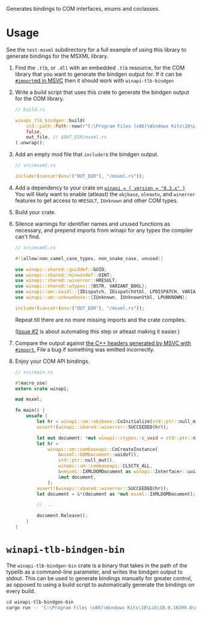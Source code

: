 Generates bindings to COM interfaces, enums and coclasses.


# Usage

See the `test-msxml` subdirectory for a full example of using this library to generate bindings for the MSXML library.

1. Find the `.tlb`, or `.dll` with an embedded `.tlb` resource, for the COM library that you want to generate the bindgen output for. If it can be [`#import`ed in MSVC](https://docs.microsoft.com/en-us/cpp/preprocessor/hash-import-directive-cpp) then it should work with `winapi-tlb-bindgen`

1. Write a build script that uses this crate to generate the bindgen output for the COM library.

	```rust
	// build.rs

	winapi_tlb_bindgen::build(
		std::path::Path::new(r"C:\Program Files (x86)\Windows Kits\10\Lib\10.0.16299.0\um\x64\MsXml.Tlb"),
		false,
		out_file, // $OUT_DIR/msxml.rs
	).unwrap();
	```

1. Add an empty mod file that `include!`s the bindgen output.

	```rust
	// src/msxml.rs

	include!(concat!(env!("OUT_DIR"), "/msxml.rs"));
	```

1. Add a dependency to your crate on [`winapi = { version = "0.3.x" }`](https://docs.rs/winapi/0.3.x/x86_64-pc-windows-msvc/winapi/) You will likely want to enable (atleast) the `objbase`, `oleauto`, and `winerror` features to get access to `HRESULT`, `IUnknown` and other COM types.

1. Build your crate.

1. Silence warnings for identifier names and unused functions as necessary, and prepend imports from winapi for any types the compiler can't find.

	```rust
	// src/msxml.rs

	#![allow(non_camel_case_types, non_snake_case, unused)]

	use winapi::shared::guiddef::GUID;
	use winapi::shared::minwindef::UINT;
	use winapi::shared::winerror::HRESULT;
	use winapi::shared::wtypes::{BSTR, VARIANT_BOOL};
	use winapi::um::oaidl::{IDispatch, IDispatchVtbl, LPDISPATCH, VARIANT};
	use winapi::um::unknwnbase::{IUnknown, IUnknownVtbl, LPUNKNOWN};

	include!(concat!(env!("OUT_DIR"), "/msxml.rs"));
	```

	Repeat till there are no more missing imports and the crate compiles.

	([Issue #2](https://github.com/Arnavion/winapi-tlb-bindgen/issues/2) is about automating this step or atleast making it easier.)

1. Compare the output against [the C++ headers generated by MSVC with `#import`.](https://docs.microsoft.com/en-us/cpp/preprocessor/hash-import-directive-cpp#_predir_the_23import_directive_header_files_created_by_import) File a bug if something was emitted incorrectly.

1. Enjoy your COM API bindings.

	```rust
	// src/main.rs

	#[macro_use]
	extern crate winapi;

	mod msxml;

	fn main() {
		unsafe {
			let hr = winapi::um::objbase::CoInitialize(std::ptr::null_mut());
			assert!(winapi::shared::winerror::SUCCEEDED(hr));

			let mut document: *mut winapi::ctypes::c_void = std::ptr::null_mut();
			let hr =
				winapi::um::combaseapi::CoCreateInstance(
					&msxml::DOMDocument::uuidof(),
					std::ptr::null_mut(),
					winapi::um::combaseapi::CLSCTX_ALL,
					&<msxml::IXMLDOMDocument as winapi::Interface>::uuidof(),
					&mut document,
				);
			assert!(winapi::shared::winerror::SUCCEEDED(hr));
			let document = &*(document as *mut msxml::IXMLDOMDocument);

			// ...

			document.Release();
		}
	}
	```


# `winapi-tlb-bindgen-bin`

The `winapi-tlb-bindgen-bin` crate is a binary that takes in the path of the typelib as a command-line parameter, and writes the bindgen output to stdout. This can be used to generate bindings manually for greater control, as opposed to using a build script to automatically generate the bindings on every build.

```powershell
cd winapi-tlb-bindgen-bin
cargo run -- 'C:\Program Files (x86)\Windows Kits\10\Lib\10.0.16299.0\um\x64\MsXml.Tlb'
```
